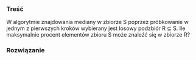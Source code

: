 ### Treść
W algorytmie znajdowania mediany w zbiorze S poprzez próbkowanie w jednym z pierwszych
kroków wybierany jest losowy podzbiór R ⊆ S. Ile maksymalnie procent elementów zbioru S może znaleźć się
w zbiorze R?

### Rozwiązanie
